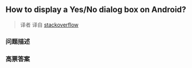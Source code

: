 ## How to display a Yes/No dialog box on Android?

> 译者 译自 [stackoverflow](http://stackoverflow.com/questions/2478517/how-to-display-a-yes-no-dialog-box-on-android) 

### 问题描述 

### 高票答案 

